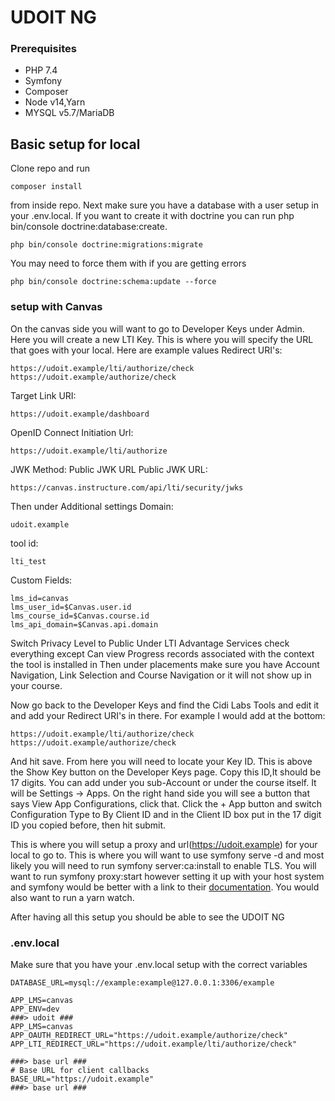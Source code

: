 # UDOIT NG

### Prerequisites

 - PHP 7.4
 - Symfony
 - Composer
 - Node v14,Yarn
 - MYSQL v5.7/MariaDB

## Basic setup for local
Clone repo and run 

    composer install

from inside repo. Next make sure you have a database with a user setup in your .env.local. If you want to create it with doctrine you can run php bin/console doctrine:database:create.

    php bin/console doctrine:migrations:migrate
 You may need to force them with if you are getting errors

    php bin/console doctrine:schema:update --force
    
### setup with Canvas
On the canvas side you will want to go to Developer Keys under Admin. Here you will create a new LTI Key. This is where you will specify the URL that goes with your local. Here are example values
Redirect URI's:

    https://udoit.example/lti/authorize/check
    https://udoit.example/authorize/check

Target Link URI:

    https://udoit.example/dashboard

OpenID Connect Initiation Url:

    https://udoit.example/lti/authorize

JWK Method:
Public JWK URL
Public JWK URL:

    https://canvas.instructure.com/api/lti/security/jwks

Then under Additional settings
Domain:

    udoit.example

tool id:

    lti_test

Custom Fields:

    lms_id=canvas
    lms_user_id=$Canvas.user.id
    lms_course_id=$Canvas.course.id
    lms_api_domain=$Canvas.api.domain

Switch Privacy Level to Public
Under LTI Advantage Services check everything except Can view Progress records associated with the context the tool is installed in
Then under placements make sure you have Account Navigation, Link Selection and Course Navigation or it will not show up in your course.

Now go back to the Developer Keys and find the Cidi Labs Tools and edit it and add your Redirect URI's in there. For example I would add at the bottom:

    https://udoit.example/lti/authorize/check
    https://udoit.example/authorize/check
And hit save. From here you will need to locate your Key ID. This is above the Show Key button on the Developer Keys page. Copy this ID,It should be 17 digits. You can add under you sub-Account or under the course itself. It will be Settings -> Apps. On the right hand side you will see a button that says View App Configurations, click that. Click the + App button and switch Configuration Type to By Client ID and in the Client ID box put in the 17 digit ID you copied before, then hit submit.

This is where you will setup a proxy and url(https://udoit.example) for your local to go to. This is where you will want to use symfony serve -d and most likely you will need to run symfony server:ca:install to enable TLS. You will want to run symfony proxy:start however setting it up with your host system and symfony would be better with a link to their [documentation](https://symfony.com/doc/current/setup/symfony_server.html#local-domain-names). You would also want to run a yarn watch.

After having all this setup you should be able to see the UDOIT NG

### .env.local
Make sure that you have your .env.local setup with the correct variables
    
    DATABASE_URL=mysql://example:example@127.0.0.1:3306/example
    
    APP_LMS=canvas
    APP_ENV=dev
    ###> udoit ###
    APP_LMS=canvas
    APP_OAUTH_REDIRECT_URL="https://udoit.example/authorize/check"
    APP_LTI_REDIRECT_URL="https://udoit.example/lti/authorize/check"
    
    ###> base url ###
    # Base URL for client callbacks 
    BASE_URL="https://udoit.example"
    ###> base url ###